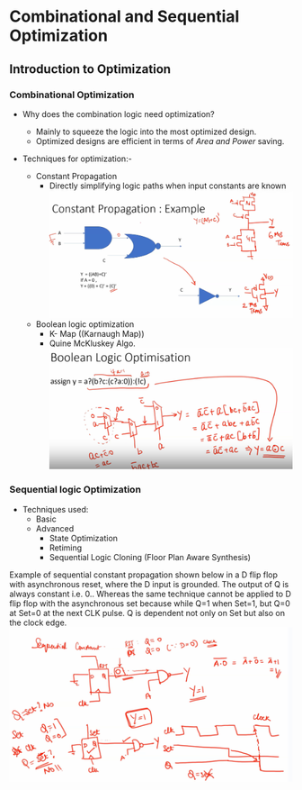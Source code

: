 # Combinational and Sequential Optimization 

## Introduction to Optimization 
### Combinational Optimization
* Why does the combination logic need optimization?
  - Mainly to squeeze the logic into the most optimized design.
  - Optimized designs are efficient in terms of *Area and Power* saving.

* Techniques for optimization:-
    - Constant Propagation
        * Directly simplifying logic paths when input constants are known
![const](https://github.com/Dhruvid98/SFAL-VSD-SoC-Design/blob/main/Day%203/Images/Introduction/Constant.png)
    - Boolean logic optimization
        * K- Map ((Karnaugh Map))
        * Quine McKluskey Algo.
![bool](https://github.com/Dhruvid98/SFAL-VSD-SoC-Design/blob/main/Day%203/Images/Introduction/boolean.png)

### Sequential logic Optimization

* Techniques used:
  - Basic
  - Advanced
      * State Optimization
      * Retiming
      * Sequential Logic Cloning (Floor Plan Aware Synthesis)

Example of sequential constant propagation shown below in a D flip flop with asynchronous reset, where the D input is grounded. The output of Q is always constant i.e. 0.. Whereas the same technique cannot be applied to D flip flop with the asynchronous set because while Q=1 when Set=1, but Q=0 at Set=0 at the next CLK pulse. Q is dependent not only on Set but also on the clock edge. 
![basic](https://github.com/Dhruvid98/SFAL-VSD-SoC-Design/blob/main/Day%203/Images/Introduction/sequen_basic.png)
